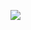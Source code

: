 
![](https://github.com/reddyprasade/Python-Basic-For-All-3.x/blob/master/Regular%20Expression/Regular%20Expression%20in%20Python.png)
